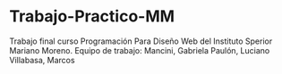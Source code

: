 # Trabajo-Practico-MM
Trabajo final curso Programación Para Diseño Web del Instituto Sperior Mariano Moreno.
Equipo de trabajo: 
Mancini, Gabriela
Paulón, Luciano
Villabasa, Marcos

